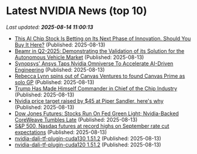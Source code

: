 # Latest NVIDIA News (top 10)
_Last updated: **2025-08-14 11:00:13**_

- [This AI Chip Stock Is Betting on Its Next Phase of Innovation. Should You Buy It Here?](https://www.barchart.com/story/news/34109021/this-ai-chip-stock-is-betting-on-its-next-phase-of-innovation-should-you-buy-it-here) (Published: 2025-08-13)
- [Beamr in Q2-2025: Demonstrating the Validation of its Solution for the Autonomous Vehicle Market](https://www.globenewswire.com/news-release/2025/08/13/3132430/0/en/Beamr-in-Q2-2025-Demonstrating-the-Validation-of-its-Solution-for-the-Autonomous-Vehicle-Market.html) (Published: 2025-08-13)
- [Synopsys' Ansys Taps Nvidia Omniverse To Accelerate AI-Driven Engineering](https://biztoc.com/x/1e39dceea2fdca34) (Published: 2025-08-13)
- [Rebecca Lynn spins out of Canvas Ventures to found Canvas Prime as solo GP](https://fortune.com/2025/08/13/rebecca-lynn-spins-out-of-canvas-ventures-to-found-canvas-prime-as-solo-gp/) (Published: 2025-08-13)
- [Trump Has Made Himself Commander in Chief of the Chip Industry](https://biztoc.com/x/767dd9e26513c313) (Published: 2025-08-13)
- [Nvidia price target raised by $45 at Piper Sandler, here's why](https://thefly.com/permalinks/entry.php/id4182346/NVDA-Nvidia-price-target-raised-by--at-Piper-Sandler-heres-why) (Published: 2025-08-13)
- [Dow Jones Futures: Stocks Run On Fed Green Light; Nvidia-Backed CoreWeave Tumbles Late](https://biztoc.com/x/3a4fb6f294707028) (Published: 2025-08-13)
- [S&P 500, Nasdaq futures at record highs on September rate cut expectations](https://finance.yahoo.com/news/p-500-nasdaq-futures-record-101553066.html) (Published: 2025-08-13)
- [nvidia-dali-tf-plugin-cuda130 1.51.2](https://pypi.org/project/nvidia-dali-tf-plugin-cuda130/1.51.2/) (Published: 2025-08-13)
- [nvidia-dali-tf-plugin-cuda120 1.51.2](https://pypi.org/project/nvidia-dali-tf-plugin-cuda120/1.51.2/) (Published: 2025-08-13)
